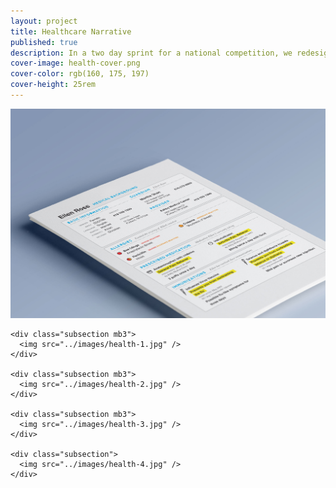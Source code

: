 ```yaml
---
layout: project
title: Healthcare Narrative
published: true
description: In a two day sprint for a national competition, we redesigned the patient health record and were one of a dozen winners nationwide.
cover-image: health-cover.png
cover-color: rgb(160, 175, 197)
cover-height: 25rem
---
```



<div class="section">
  <div class="section-content">
    <div class="subsection mb3">
      <img src="../images/health-cover.jpg" />
    </div>

    <div class="subsection mb3">
      <img src="../images/health-1.jpg" />
    </div>

    <div class="subsection mb3">
      <img src="../images/health-2.jpg" />
    </div>

    <div class="subsection mb3">
      <img src="../images/health-3.jpg" />
    </div>

    <div class="subsection">
      <img src="../images/health-4.jpg" />
    </div>
  </div>
</div>

